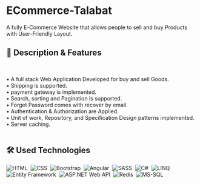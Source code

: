 # ECommerce-Talabat
A fully E-Commerce Website that allows people to sell and buy Products with User-Friendly Layout.

## 📜 Description & Features
 <br>

•	A full stack Web Application Developed for buy and sell Goods.
<br>
•	Shipping is supported.
<br>
•	payment gateway is implemented.
<br>
•	Search, sorting and Pagination is supported.
<br>
•	Forget Password comes with recover by email.
<br>
•	Authentication & Authorization are Applied.
<br>
•	Unit of work, Repository, and Specification Design patterns implemented.
<br>
•	Server caching.
 <br>
 <br>
## 🛠 Used Technologies

![HTML](https://img.shields.io/badge/-HTML-05122A?style=flat&logo=HTML5)&nbsp;
![CSS](https://img.shields.io/badge/-CSS-05122A?style=flat&logo=CSS3&logoColor=1572B6)&nbsp;
![Bootstrap](https://img.shields.io/badge/-Bootstrap-05122A?style=flat&logo=bootstrap&logoColor=563D7C)&nbsp;
![Angular](https://img.shields.io/badge/-Angular-05122A?style=flat&logo=Angular&logoColor=563D7C)&nbsp;
![SASS](https://img.shields.io/badge/-SASS-05122A?style=flat&logo=SASS&logoColor=563D7C)&nbsp;
![C#](https://img.shields.io/badge/-csharp-05122A?style=flat&logo=Csharp)&nbsp;
![LINQ](https://img.shields.io/badge/-LINQ-05122A?style=flat)&nbsp;
![Entity Framework](https://img.shields.io/badge/-Entity%20Framework-05122A?style=flat)&nbsp;
![ASP.NET Web API](https://img.shields.io/badge/-ASP.NET%20Web%20API-05122A?style=flat)&nbsp;
![Redis](https://img.shields.io/badge/-Redis-05122A?style=flat&logo=Redis)&nbsp;
![MS-SQL](https://img.shields.io/badge/-MS%20SQL-05122A?style=flat&logo=microsoft-sql-server)&nbsp;
<br>
<br>
